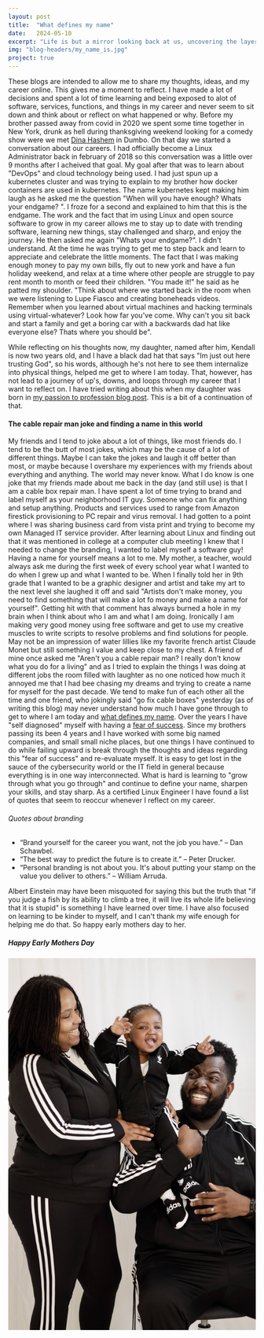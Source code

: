 ```yaml
---
layout: post
title:  "What defines my name"
date:   2024-05-10
excerpt: "Life is but a mirror looking back at us, uncovering the layers we've neglected to see"
img: "blog-headers/my_name_is.jpg" 
project: true  
---
```

 

These blogs are intended to allow me to share my thoughts, ideas, and my career online. This gives me a moment to reflect. I have made a lot of decisions and spent a lot of time learning and being exposed to alot of software, services, functions, and things in my career and never seem to sit down and think about or reflect on what happened or why. Before my brother passed away from covid in 2020 we spent some time together in New York, drunk as hell during thanksgiving weekend looking for a comedy show were we met [Dina Hashem](https://www.instagram.com/dinahashem_/?hl=en) in Dumbo. On that day we started a conversation about our careers. I had officially become a Linux Administrator back in february of 2018 so this conversation was a little over 9 months after I acheived that goal. My goal after that was to learn about "DevOps" and cloud technology being used. I had just spun up a kubernetes cluster and was trying to explain to my brother how docker containers are used in kubernetes. The name kubernetes kept making him laugh as he asked me the question "When will you have enough? Whats your endgame? ". I froze for a second and explained to him that this is the endgame. The work and the fact that im using Linux and open source software to grow in my career allows me to stay up to date with trending software, learning new things, stay challenged and sharp, and enjoy the journey. He then asked me again "Whats your endgame?". I didn't understand. At the time he was trying to get me to step back and learn to appreciate and celebrate the little moments. The fact that I was making enough money to pay my own bills, fly out to new york and have a fun holiday weekend, and relax at a time where other people are struggle to pay rent month to month or feed their children. "You made it!" he said as he patted my shoulder. "Think about where we started back in the room when we were listening to Lupe Fiasco and creating boneheads videos. Remember when you learned about virtual machines and hacking terminals using virtual-whatever? Look how far you've come. Why can't you sit back and start a family and get a boring car with a backwards dad hat like everyone else? Thats where you should be". 

While reflecting on his thoughts now, my daughter, named after him, Kendall is now two years old, and I have a black dad hat that says "Im just out here trusting God", so his words, although he's not here to see them internalize into physical things, helped me get to where I am today. That, however, has not lead to a journey of up's, downs, and loops through my career that I want to reflect on. I have tried writing about this when my daughter was born in [my passion to profession blog post](https://meralus.com/passion-to-profession-part-1/). This is a bit of a continuation of that. 

#### The cable repair man joke and finding a name in this world 
My friends and I tend to joke about a lot of things, like most friends do. I tend to be the butt of most jokes, which may be the cause of a lot of different things. Maybe I can take the jokes and laugh it off better than most, or maybe because I overshare my experiences with my friends about everything and anything. The world may never know. What I do know is one joke that my friends made about me back in the day (and still use) is that I am a cable box repair man. I have spent a lot of time trying to brand and label myself as your neighborhood IT guy. Someone who can fix anything and setup anything. Products and services used to range from Amazon firestick provisioning to PC repair and virus removal. I had gotten to a point where I was sharing business card from vista print and trying to become my own Managed IT service provider. After learning about Linux and finding out that it was mentioned in college at a computer club meeting I knew that I needed to change the branding, I wanted to label myself a software guy! Having a name for yourself means a lot to me. My mother, a teacher, would always ask me during the first week of every school year what I wanted to do when I grew up and what I wanted to be. When I finally told her in 9th grade that I wanted to be a graphic designer and artist and take my art to the next level she laughed it off and said "Artists don't make money, you need to find something that will make a lot fo money and make a name for yourself". Getting hit with that comment has always burned a hole in my brain when I think about who I am and what I am doing. Ironically I am making very good money using free software and get to use my creative muscles to write scripts to resolve problems and find solutions for people. May not be an impression of water lillies like my favorite french artist Claude Monet but still something I value and keep close to my chest. A friend of mine once asked me "Aren't you a cable repair man? I really don't know what you do for a living" and as I tried to explain the things I was doing at different jobs the room filled with laughter as no one noticed how much it annoyed me that I had bee chasing my dreams and trying to create a name for myself for the past decade. We tend to make fun of each other all the time and one friend, who jokingly said "go fix cable boxes" yesterday (as of writing this blog) may never understand how much I have gone through to get to where I am today and [what defines my name](https://www.youtube.com/watch?v=WPF1X58IOFA). Over the years I have "self diagnosed" myself with having a [fear of success](https://www.calmer-you.com/fear-of-success/#:~:text=What%20is%20fear%20of%20success,by%20the%20idea%20of%20succeeding.). Since my brothers passing its been 4 years and I have worked with some big named companies, and small small niche places, but one things I have continued to do while failing upward is break through the thoughts and ideas regarding this "fear of success" and re-evaluate myself. It is easy to get lost in the sauce of the cybersecurity world or the IT field in general because everything is in one way interconnected. What is hard is learning to "grow through what you go through" and continue to define your name, sharpen your skills, and stay sharp. As a certified Linux Engineer I have found a list of quotes that seem to reoccur whenever I reflect on my career. 

 

###### Quotes about branding 

* “Brand yourself for the career you want, not the job you have.” – Dan Schawbel. 
* “The best way to predict the future is to create it.” – Peter Drucker. 
* “Personal branding is not about you. It's about putting your stamp on the value you deliver to others.” – William Arruda.

Albert Einstein may have been misquoted for saying this but the truth that "if you judge a fish by its ability to climb a tree, it will live its whole life believing that it is stupid" is something I have learned over time. I have also focused on learning to be kinder to myself, and I can't thank my wife enough for helping me do that. So happy early mothers day to her.

##### Happy Early Mothers Day
![Happy-Mothers-Day](/assets/img/blog/mothers-day-3.jpeg)



